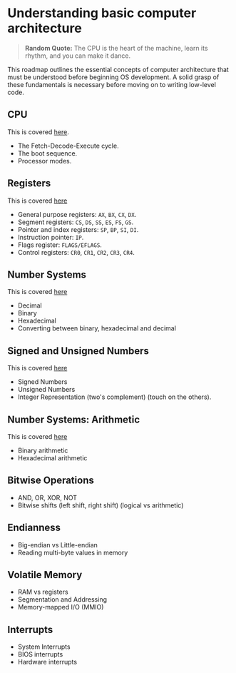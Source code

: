 # Understanding basic computer architecture
> **Random Quote:** The CPU is the heart of the machine, learn its rhythm, and you can make it dance.

This roadmap outlines the essential concepts of computer architecture that must be understood before beginning OS development. A solid grasp of these fundamentals is necessary before moving on to writing low-level code.

## CPU
This is covered [here](../notes/01_computer_architecture/01_cpu.md).
+ The Fetch-Decode-Execute cycle.
+ The boot sequence.
+ Processor modes.

## Registers
This is covered [here](../notes/01_computer_architecture/02_registers.md)
+ General purpose registers: `AX`, `BX`, `CX`, `DX`.
+ Segment registers: `CS`, `DS`, `SS`, `ES`, `FS`, `GS`.
+ Pointer and index registers: `SP`, `BP`, `SI`, `DI`.
+ Instruction pointer: `IP`.
+ Flags register: `FLAGS/EFLAGS`.
+ Control registers: `CR0`, `CR1`, `CR2`, `CR3`, `CR4`.

## Number Systems
This is covered [here](../notes/01_computer_architecture/08_number_systems.md)
+ Decimal
+ Binary
+ Hexadecimal
+ Converting between binary, hexadecimal and decimal

## Signed and Unsigned Numbers
This is covered [here](../notes/01_computer_architecture/09_signed_and_unsigned_numbers.md)
+ Signed Numbers
+ Unsigned Numbers
+ Integer Representation (two's complement) (touch on the others).

## Number Systems: Arithmetic
This is covered [here](../notes/01_computer_architecture/10_number_systems_arithmetic.md)
+ Binary arithmetic
+ Hexadecimal arithmetic

## Bitwise Operations
+ AND, OR, XOR, NOT
+ Bitwise shifts (left shift, right shift) (logical vs arithmetic)

## Endianness
+ Big-endian vs Little-endian
+ Reading multi-byte values in memory

## Volatile Memory
+ RAM vs registers
+ Segmentation and Addressing
+ Memory-mapped I/O (MMIO)

## Interrupts
+ System Interrupts
+ BIOS interrupts
+ Hardware interrupts
